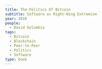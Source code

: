 ```yaml
---
title: The Politics Of Bitcoin
subtitle: Software as Right-Wing Extremism
year: 2016
people:
  - David Golumbia
tags:
  - Bitcoin
  - Blockchain
  - Peer-to-Peer
  - Politics
  - Software
type: book
---
```


